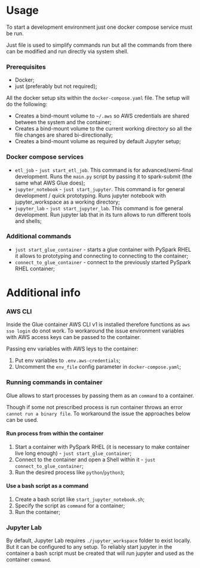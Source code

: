 # Usage

To start a development environment just one docker compose service must be run.

Just file is used to simplify commands run but all the commands from there can be modified and run directly via system shell.

### Prerequisites
- Docker;
- just (preferably but not required);

All the docker setup sits within the `docker-compose.yaml` file. The setup will do the following:
- Creates a bind-mount volume to `~/.aws` so AWS credentials are shared between the system and the container;
- Creates a bind-mount volume to the current working directory so all the file changes are shared bi-directionally;
- Creates a bind-mount volume as required by default Jupyter setup;

### Docker compose services
- `etl_job` - `just start_etl_job`. This command is for advanced/semi-final development. Runs the `main.py` script by passing it to spark-submit (the same what AWS Glue does);
- `jupyter_notebook` - `just start_jupyter`. This command is for general development / quick prototyping. Runs jupyter notebook with jupyter_workspace as a working directory;
- `jupyter_lab` - `just start_jupyter_lab`. This command is foe general development. Run jupyter lab that in its turn allows to run different tools and shells;

### Additional commands
- `just start_glue_container` - starts a glue container with PySpark RHEL it allows to prototyping and connecting to connecting to the container;
- `connect_to_glue_container` - connect to the previously started PySpark RHEL container;

# Additional info

### AWS CLI
Inside the Glue container AWS CLI v1 is installed therefore functions as `aws sso login` do onot work.
To workaround the issue environment variables with AWS access keys can be passed to the container.

Passing env variables with AWS leys to the container:
1. Put env variables to `.env.aws-credentials`;
2. Uncomment the `env_file` config parameter in `docker-compose.yaml`;

### Running commands in container
Glue allows to start processes by passing them as an `command` to a container.

Though if some not prescribed process is run container throws an error `cannot run a binary file`. To workaround the issue the approaches below can be used.

#### Run process from within the container
1. Start a container with PySpark RHEL (it is necessary to make container live long enough) - `just start_glue_container`;
2. Connect to the container and open a Shell within it - `just connect_to_glue_container`;
3. Run the desired process like `python`/`python3`;

#### Use a bash script as a command
1. Create a bash script like `start_jupyter_notebook.sh`;
2. Specify the script as `command` for a container;
3. Run the container;

### Jupyter Lab
By default, Jupyter Lab requires `./jupyter_workspace` folder to exist locally. But it can be configured to any setup.
To reliably start jupyter in the container a bash script must be created that will run jupyter and used as the container `command`.
